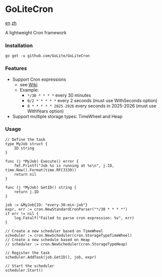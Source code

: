# GoLiteCron

[en](readme.md) [zh](readme.zh.md)

A lightweight Cron framework

### Installation
```
go get -u github.com/GoLite/GoLiteCron
```

### Features
- Support Cron expressions
  - see [Wiki](https://en.wikipedia.org/wiki/Cron)
  - Example: 
    - `*/30 * * * *` every 30 minutes
    - `0/2 * * * * *` every 2 seconds (must use WithSeconds option)
    - `0 * * * * * 2025-2026` every seconds in 2025-2026 (must use WithYears option)
- Support multiple storage types: TimeWheel and Heap

### Usage
```
// Define the task
type MyJob struct {
	ID string
}

func (j *MyJob) Execute() error {
	fmt.Printf("Job %s is running at %s\n", j.ID, time.Now().Format(time.RFC3339))
	return nil
}

func (j *MyJob) GetID() string {
	return j.ID
}

job := &MyJob{ID: "every-30-min-job"}
expr, err := cron.NewStandardCronParser("*/30 * * * *")
if err != nil {
    log.Fatalf("Failed to parse cron expression: %v", err)
}

// Create a new scheduler based on TimeWheel
scheduler := cron.NewScheduler(cron.StorageTypeTimeWheel)
// Create a new schedule based on Heap
// scheduler := cron.NewScheduler(cron.StorageTypeHeap)

// Register the task
scheduler.AddTask(job.GetID(), job, expr)

// Start the scheduler
scheduler.Start()
```